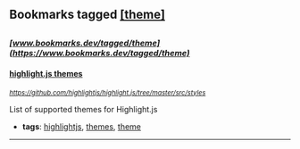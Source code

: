## Bookmarks tagged [[theme]](https://www.bookmarks.dev/search?q=[theme])

_<sup><sup>[www.bookmarks.dev/tagged/theme](https://www.bookmarks.dev/tagged/theme)</sup></sup>_
---
#### [highlight.js themes ](https://github.com/highlightjs/highlight.js/tree/master/src/styles)
_<sup>https://github.com/highlightjs/highlight.js/tree/master/src/styles</sup>_

List of supported themes for Highlight.js
* **tags**: [highlightjs](../tagged/highlightjs.md), [themes](../tagged/themes.md), [theme](../tagged/theme.md)
---
